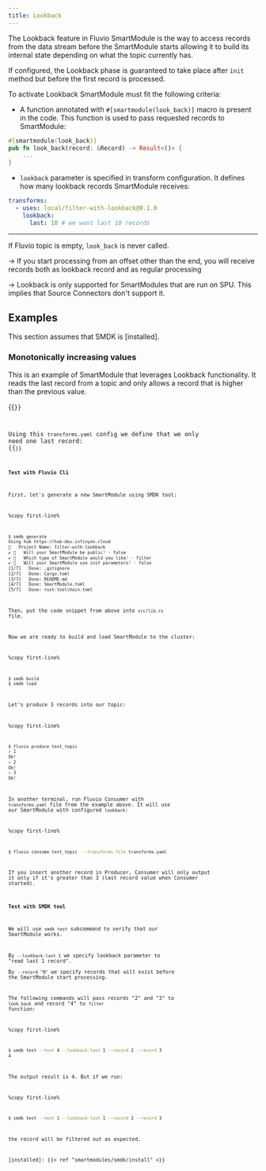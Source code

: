 ```yaml
---
title: Lookback
---
```


The Lookback feature in Fluvio SmartModule is the way to access records from the data stream before the SmartModule starts allowing it to build its internal state depending on what the topic currently has.

If configured, the Lookback phase is guaranteed to take place after `init` method but before the first record is processed.

To activate Lookback SmartModule must fit the following criteria:  
- A function annotated with `#[smartmodule(look_back)]` macro is present in the code. This function is used to pass requested records to SmartModule:
```rust
#[smartmodule(look_back)]
pub fn look_back(record: &Record) -> Result<()> {
    ...
}
```
- `lookback` parameter is specified in transform configuration. It defines how many lookback records SmartModule receives:
```yaml
transforms:
  - uses: local/filter-with-lookback@0.1.0
    lookback:
      last: 10 # we want last 10 records
```
---
If Fluvio topic is empty, `look_back` is never called.

-> If you start processing from an offset other than the end, you will receive records both as lookback record and as regular processing

-> Lookback is only supported for SmartModules that are run on SPU. This implies that Source Connectors don't support it.

## Examples

This section assumes that SMDK is [installed].


### Monotonically increasing values

This is an example of SmartModule that leverages Lookback functionality. It reads the last record from a topic and
only allows a record that is higher than the previous value.

{{<code file="embeds/smartmodules/lookback-example.md" lang="rust" copy=true >}}

Using this `transforms.yaml` config we define that we only need one last record:
{{<code file="embeds/smartmodules/lookback-transform-example.yaml" lang="yaml" copy=true >}}

#### Test with Fluvio Cli
First, let's generate a new SmartModule using SMDK tool:  

%copy first-line%
```bash
$ smdk generate
Using hub https://hub-dev.infinyon.cloud
🤷   Project Name: filter-with-lookback
✔ 🤷   Will your SmartModule be public? · false
✔ 🤷   Which type of SmartModule would you like? · filter
✔ 🤷   Will your SmartModule use init parameters? · false
[1/7]   Done: .gitignore
[2/7]   Done: Cargo.toml
[3/7]   Done: README.md
[4/7]   Done: SmartModule.toml
[5/7]   Done: rust-toolchain.toml                                                                                                                                                                                                               [6/7]   Done: src/lib.rs                                                                                                                                                                                                                        [7/7]   Done: src
```
Then, put the code snippet from above into `src/lib.rs` file.

Now we are ready to build and load SmartModule to the cluster:

%copy first-line%
```bash
$ smdk build
$ smdk load
```

Let's produce 3 records into our topic:

%copy first-line%
```bash
$ fluvio produce test_topic
> 1
Ok!
> 2
Ok!
> 3
Ok!
```

In another terminal, run Fluvio Consumer with `transforms.yaml` file from the example above. It will use our SmartModule with configured `lookback`:

%copy first-line%
```bash
$ fluvio consume test_topic  --transforms-file transforms.yaml
```

If you insert another record in Producer, Consumer will only output it only if it's greater than 3 (last record value when Consumer started).  


#### Test with SMDK tool
We will use `smdk test` subcommand to verify that our SmartModule works. 

By `--lookback-last 1` we specify lookback parameter to "read last 1 record".  
By `--record "N"` we specify records that will exist before the SmartModule start processing.

The following commands will pass records "2" and "3" to `look_back` and record "4" to `filter` function:

%copy first-line%
```bash
$ smdk test --text 4 --lookback-last 1 --record 2 --record 3
4
```
The output result is 4. But if we run:

%copy first-line%
```bash
$ smdk test --text 1 --lookback-last 1 --record 2 --record 3
```
the record will be filtered out as expected.

[installed]: {{< ref "smartmodules/smdk/install" >}}

